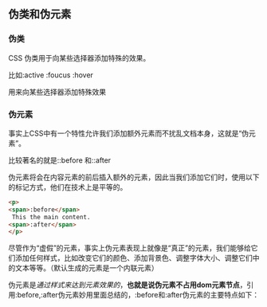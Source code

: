 ## 伪类和伪元素

### 伪类
CSS 伪类用于向某些选择器添加特殊的效果。

比如:active :foucus :hover

用来向某些选择器添加特殊效果

### 伪元素
事实上CSS中有一个特性允许我们添加额外元素而不扰乱文档本身，这就是“伪元素”。

比较著名的就是::before 和::after

伪元素将会在内容元素的前后插入额外的元素，因此当我们添加它们时，使用以下的标记方式，他们在技术上是平等的。

``` html
<p>
<span>:before</span>
 This the main content.
<span>:after</span>
</p>
```

尽管作为“虚假”的元素，事实上伪元素表现上就像是“真正”的元素，我们能够给它们添加任何样式，比如改变它们的颜色、添加背景色、调整字体大小、调整它们中的文本等等。（默认生成的元素是一个内联元素）

伪元素是*通过样式来达到元素效果的*，**也就是说伪元素不占用dom元素节点**，引用:before,:after伪元素妙用里面总结的，:before和:after伪元素的主要特点如下：
